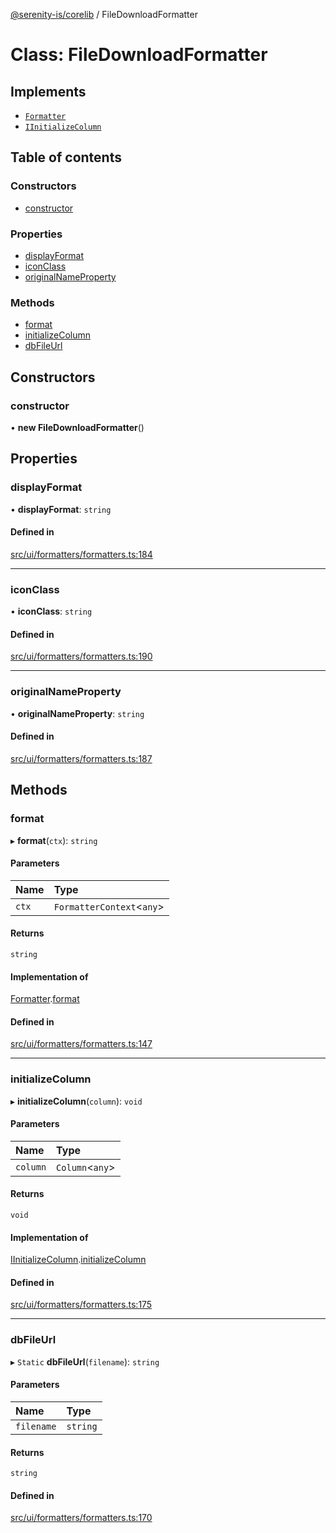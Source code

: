 [@serenity-is/corelib](../README.md) / FileDownloadFormatter

# Class: FileDownloadFormatter

## Implements

- [`Formatter`](../interfaces/Formatter.md)
- [`IInitializeColumn`](IInitializeColumn.md)

## Table of contents

### Constructors

- [constructor](FileDownloadFormatter.md#constructor)

### Properties

- [displayFormat](FileDownloadFormatter.md#displayformat)
- [iconClass](FileDownloadFormatter.md#iconclass)
- [originalNameProperty](FileDownloadFormatter.md#originalnameproperty)

### Methods

- [format](FileDownloadFormatter.md#format)
- [initializeColumn](FileDownloadFormatter.md#initializecolumn)
- [dbFileUrl](FileDownloadFormatter.md#dbfileurl)

## Constructors

### constructor

• **new FileDownloadFormatter**()

## Properties

### displayFormat

• **displayFormat**: `string`

#### Defined in

[src/ui/formatters/formatters.ts:184](https://github.com/serenity-is/serenity/blob/master/packages/corelib/src/ui/formatters/formatters.ts#L184)

___

### iconClass

• **iconClass**: `string`

#### Defined in

[src/ui/formatters/formatters.ts:190](https://github.com/serenity-is/serenity/blob/master/packages/corelib/src/ui/formatters/formatters.ts#L190)

___

### originalNameProperty

• **originalNameProperty**: `string`

#### Defined in

[src/ui/formatters/formatters.ts:187](https://github.com/serenity-is/serenity/blob/master/packages/corelib/src/ui/formatters/formatters.ts#L187)

## Methods

### format

▸ **format**(`ctx`): `string`

#### Parameters

| Name | Type |
| :------ | :------ |
| `ctx` | `FormatterContext`<`any`\> |

#### Returns

`string`

#### Implementation of

[Formatter](../interfaces/Formatter.md).[format](../interfaces/Formatter.md#format)

#### Defined in

[src/ui/formatters/formatters.ts:147](https://github.com/serenity-is/serenity/blob/master/packages/corelib/src/ui/formatters/formatters.ts#L147)

___

### initializeColumn

▸ **initializeColumn**(`column`): `void`

#### Parameters

| Name | Type |
| :------ | :------ |
| `column` | `Column`<`any`\> |

#### Returns

`void`

#### Implementation of

[IInitializeColumn](IInitializeColumn.md).[initializeColumn](IInitializeColumn.md#initializecolumn)

#### Defined in

[src/ui/formatters/formatters.ts:175](https://github.com/serenity-is/serenity/blob/master/packages/corelib/src/ui/formatters/formatters.ts#L175)

___

### dbFileUrl

▸ `Static` **dbFileUrl**(`filename`): `string`

#### Parameters

| Name | Type |
| :------ | :------ |
| `filename` | `string` |

#### Returns

`string`

#### Defined in

[src/ui/formatters/formatters.ts:170](https://github.com/serenity-is/serenity/blob/master/packages/corelib/src/ui/formatters/formatters.ts#L170)
